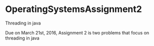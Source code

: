 # OperatingSystemsAssignment2
Threading in java

Due on March 21st, 2016, Assignment 2 is two problems that focus on threading in java
